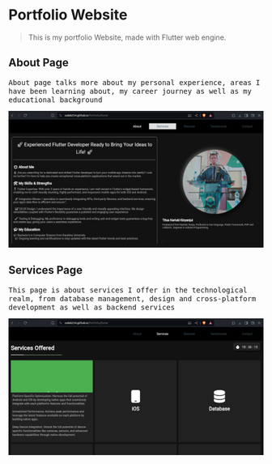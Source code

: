 # Portfolio Website

> This is my portfolio Website, made with Flutter web engine.

## About Page
<samp>About page talks more about my personal experience, areas I have been learning about, my career journey as well as my educational background</samp>

<img src="/assets/images/home_page.png">

## Services Page

<samp>This page is about services I offer in the technological realm, from database management, design and cross-platform development as well as backend services</samp>

<img src="/assets/images/services_page.png">